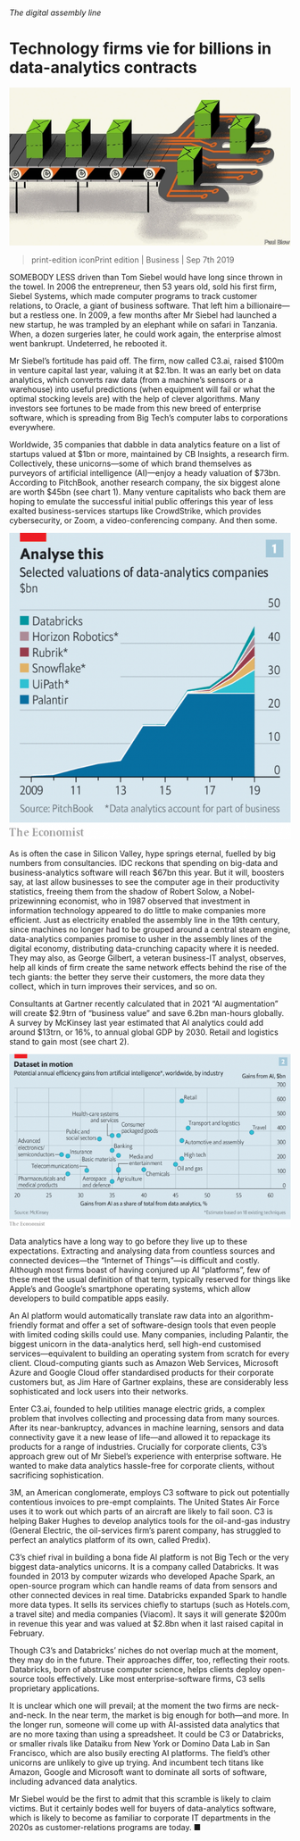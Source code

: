 ###### The digital assembly line

# Technology firms vie for billions in data-analytics contracts 

![image](images/20190907_WBD002_0.jpg) 

> print-edition iconPrint edition | Business | Sep 7th 2019 

SOMEBODY LESS driven than Tom Siebel would have long since thrown in the towel. In 2006 the entrepreneur, then 53 years old, sold his first firm, Siebel Systems, which made computer programs to track customer relations, to Oracle, a giant of business software. That left him a billionaire—but a restless one. In 2009, a few months after Mr Siebel had launched a new startup, he was trampled by an elephant while on safari in Tanzania. When, a dozen surgeries later, he could work again, the enterprise almost went bankrupt. Undeterred, he rebooted it. 

Mr Siebel’s fortitude has paid off. The firm, now called C3.ai, raised $100m in venture capital last year, valuing it at $2.1bn. It was an early bet on data analytics, which converts raw data (from a machine’s sensors or a warehouse) into useful predictions (when equipment will fail or what the optimal stocking levels are) with the help of clever algorithms. Many investors see fortunes to be made from this new breed of enterprise software, which is spreading from Big Tech’s computer labs to corporations everywhere. 

Worldwide, 35 companies that dabble in data analytics feature on a list of startups valued at $1bn or more, maintained by CB Insights, a research firm. Collectively, these unicorns—some of which brand themselves as purveyors of artificial intelligence (AI)—enjoy a heady valuation of $73bn. According to PitchBook, another research company, the six biggest alone are worth $45bn (see chart 1). Many venture capitalists who back them are hoping to emulate the successful initial public offerings this year of less exalted business-services startups like CrowdStrike, which provides cybersecurity, or Zoom, a video-conferencing company. And then some. 

![image](images/20190907_WBC681.png) 

As is often the case in Silicon Valley, hype springs eternal, fuelled by big numbers from consultancies. IDC reckons that spending on big-data and business-analytics software will reach $67bn this year. But it will, boosters say, at last allow businesses to see the computer age in their productivity statistics, freeing them from the shadow of Robert Solow, a Nobel-prizewinning economist, who in 1987 observed that investment in information technology appeared to do little to make companies more efficient. Just as electricity enabled the assembly line in the 19th century, since machines no longer had to be grouped around a central steam engine, data-analytics companies promise to usher in the assembly lines of the digital economy, distributing data-crunching capacity where it is needed. They may also, as George Gilbert, a veteran business-IT analyst, observes, help all kinds of firm create the same network effects behind the rise of the tech giants: the better they serve their customers, the more data they collect, which in turn improves their services, and so on. 

Consultants at Gartner recently calculated that in 2021 “AI augmentation” will create $2.9trn of “business value” and save 6.2bn man-hours globally. A survey by McKinsey last year estimated that AI analytics could add around $13trn, or 16%, to annual global GDP by 2030. Retail and logistics stand to gain most (see chart 2). 

![image](images/20190907_WBC673.png) 

Data analytics have a long way to go before they live up to these expectations. Extracting and analysing data from countless sources and connected devices—the “Internet of Things”—is difficult and costly. Although most firms boast of having conjured up AI “platforms”, few of these meet the usual definition of that term, typically reserved for things like Apple’s and Google’s smartphone operating systems, which allow developers to build compatible apps easily. 

An AI platform would automatically translate raw data into an algorithm-friendly format and offer a set of software-design tools that even people with limited coding skills could use. Many companies, including Palantir, the biggest unicorn in the data-analytics herd, sell high-end customised services—equivalent to building an operating system from scratch for every client. Cloud-computing giants such as Amazon Web Services, Microsoft Azure and Google Cloud offer standardised products for their corporate customers but, as Jim Hare of Gartner explains, these are considerably less sophisticated and lock users into their networks. 

Enter C3.ai, founded to help utilities manage electric grids, a complex problem that involves collecting and processing data from many sources. After its near-bankruptcy, advances in machine learning, sensors and data connectivity gave it a new lease of life—and allowed it to repackage its products for a range of industries. Crucially for corporate clients, C3’s approach grew out of Mr Siebel’s experience with enterprise software. He wanted to make data analytics hassle-free for corporate clients, without sacrificing sophistication. 

3M, an American conglomerate, employs C3 software to pick out potentially contentious invoices to pre-empt complaints. The United States Air Force uses it to work out which parts of an aircraft are likely to fail soon. C3 is helping Baker Hughes to develop analytics tools for the oil-and-gas industry (General Electric, the oil-services firm’s parent company, has struggled to perfect an analytics platform of its own, called Predix). 

C3’s chief rival in building a bona fide AI platform is not Big Tech or the very biggest data-analytics unicorns. It is a company called Databricks. It was founded in 2013 by computer wizards who developed Apache Spark, an open-source program which can handle reams of data from sensors and other connected devices in real time. Databricks expanded Spark to handle more data types. It sells its services chiefly to startups (such as Hotels.com, a travel site) and media companies (Viacom). It says it will generate $200m in revenue this year and was valued at $2.8bn when it last raised capital in February. 

Though C3’s and Databricks’ niches do not overlap much at the moment, they may do in the future. Their approaches differ, too, reflecting their roots. Databricks, born of abstruse computer science, helps clients deploy open-source tools effectively. Like most enterprise-software firms, C3 sells proprietary applications. 

It is unclear which one will prevail; at the moment the two firms are neck-and-neck. In the near term, the market is big enough for both—and more. In the longer run, someone will come up with AI-assisted data analytics that are no more taxing than using a spreadsheet. It could be C3 or Databricks, or smaller rivals like Dataiku from New York or Domino Data Lab in San Francisco, which are also busily erecting AI platforms. The field’s other unicorns are unlikely to give up trying. And incumbent tech titans like Amazon, Google and Microsoft want to dominate all sorts of software, including advanced data analytics. 

Mr Siebel would be the first to admit that this scramble is likely to claim victims. But it certainly bodes well for buyers of data-analytics software, which is likely to become as familiar to corporate IT departments in the 2020s as customer-relations programs are today. ■ 

